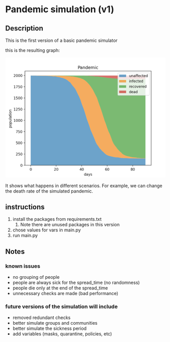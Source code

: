 # Pandemic simulation (v1)

## Description

This is the first version of a basic pandemic simulator


this is the resulting graph:

![](readme-images/plt.png)

It shows what happens in different scenarios. For example, we can change the death rate of the simulated pandemic.

## instructions

1. install the packages from requirements.txt
   1. Note there are unused packages in this version
2. chose values for vars in main.py
3. run main.py

## Notes

### known issues

- no grouping of people
- people are always sick for the spread_time (no randomness)
- people die only at the end of the spread_time
- unnecessary checks are made (bad performance)


### future versions of the simulation will include

- removed redundant checks
- better simulate groups and communities
- better simulate the sickness period
- add variables (masks, quarantine, policies, etc)